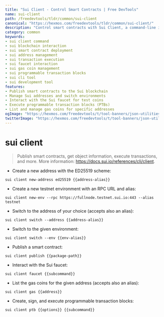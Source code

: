 ```yaml
---
title: "Sui Client - Control Smart Contracts | Free DevTools"
name: sui-client
path: /freedevtools/tldr/common/sui-client
canonical: "https://hexmos.com/freedevtools/tldr/common/sui-client/"
description: "Control smart contracts with Sui Client, a command-line interface for the Sui blockchain. Publish contracts, execute transactions, and manage addresses. Free online tool, no registration required."
category: common
keywords:
- sui client command
- sui blockchain interaction
- sui smart contract deployment
- sui address management
- sui transaction execution
- sui faucet interaction
- sui gas coin management
- sui programmable transaction blocks
- sui cli tool
- sui development tool
features:
- Publish smart contracts to the Sui blockchain
- Manage Sui addresses and switch environments
- Interact with the Sui faucet for test coins
- Execute programmable transaction blocks (PTBs)
- List and manage gas coins for specific addresses
ogImage: "https://hexmos.com/freedevtools/t/tool-banners/json-utilities-banner.png"
twitterImage: "https://hexmos.com/freedevtools/t/tool-banners/json-utilities-banner.png"
---
```


# sui client

> Publish smart contracts, get object information, execute transactions, and more.
> More information: <https://docs.sui.io/references/cli/client>.

- Create a new address with the ED25519 scheme:

`sui client new-address ed25519 {{address-alias}}`

- Create a new testnet environment with an RPC URL and alias:

`sui client new-env --rpc https://fullnode.testnet.sui.io:443 --alias testnet`

- Switch to the address of your choice (accepts also an alias):

`sui client switch --address {{address-alias}}`

- Switch to the given environment:

`sui client switch --env {{env-alias}}`

- Publish a smart contract:

`sui client publish {{package-path}}`

- Interact with the Sui faucet:

`sui client faucet {{subcommand}}`

- List the gas coins for the given address (accepts also an alias):

`sui client gas {{address}}`

- Create, sign, and execute programmable transaction blocks:

`sui client ptb {{options}} {{subcommand}}`
